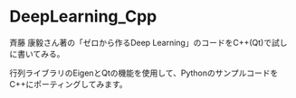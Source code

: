 # DeepLearning_Cpp
斉藤 康毅さん著の「ゼロから作るDeep Learning」のコードをC++(Qt)で試しに書いてみる。

行列ライブラリのEigenとQtの機能を使用して、PythonのサンプルコードをC++にポーティングしてみます。

